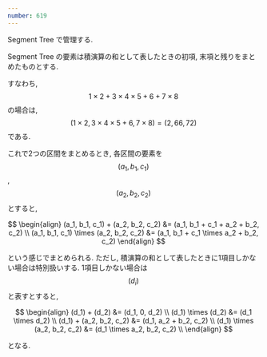 ```yaml
---
number: 619
---
```

Segment Tree で管理する.

Segment Tree の要素は積演算の和として表したときの初項, 末項と残りをまとめたものとする.

すなわち, $$ 1 \times 2 + 3 \times 4 \times 5 + 6 + 7 \times 8 $$ の場合は, $$ (1 \times 2, 3 \times 4 \times 5 + 6, 7 \times 8) = (2, 66, 72) $$ である.

これで2つの区間をまとめるとき, 各区間の要素を $$ (a_1, b_1, c_1) $$, $$ (a_2, b_2, c_2) $$ とすると,

$$
\begin{align}
(a_1, b_1, c_1) + (a_2, b_2, c_2) &= (a_1, b_1 + c_1 + a_2 + b_2, c_2) \\
(a_1, b_1, c_1) \times (a_2, b_2, c_2) &= (a_1, b_1 + c_1 \times a_2 + b_2, c_2)
\end{align}
$$

という感じでまとめられる. ただし, 積演算の和として表したときに1項目しかない場合は特別扱いする. 1項目しかない場合は $$ (d_i) $$ と表すとすると,

$$
\begin{align}
(d_1) + (d_2) &= (d_1, 0, d_2) \\
(d_1) \times (d_2) &= (d_1 \times d_2) \\
(d_1) + (a_2, b_2, c_2) &= (d_1, a_2 + b_2, c_2) \\
(d_1) \times (a_2, b_2, c_2) &= (d_1 \times a_2, b_2, c_2) \\
\end{align}
$$

となる.
